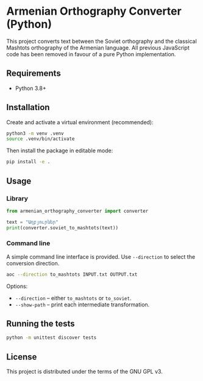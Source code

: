 # Armenian Orthography Converter (Python)

This project converts text between the Soviet orthography and the classical Mashtots orthography of the Armenian language.  All previous JavaScript code has been removed in favour of a pure Python implementation.

## Requirements

- Python 3.8+

## Installation

Create and activate a virtual environment (recommended):

```bash
python3 -m venv .venv
source .venv/bin/activate
```

Then install the package in editable mode:

```bash
pip install -e .
```

## Usage

### Library

```python
from armenian_orthography_converter import converter

text = "Աղբյուրներ"
print(converter.soviet_to_mashtots(text))
```

### Command line

A simple command line interface is provided.  Use `--direction` to select the conversion direction.

```bash
aoc --direction to_mashtots INPUT.txt OUTPUT.txt
```

Options:
- `--direction` – either `to_mashtots` or `to_soviet`.
- `--show-path` – print each intermediate transformation.

## Running the tests

```bash
python -m unittest discover tests
```

## License

This project is distributed under the terms of the GNU GPL v3.
